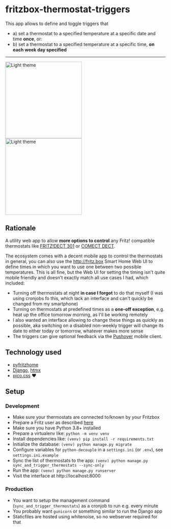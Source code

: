 # fritzbox-thermostat-triggers

This app allows to define and toggle triggers that
- a) set a thermostat to a specified temperature at a specific date and time **once**, or:
- b) set a thermostat to a specified temperature at a specific time, **on each week day specified**

---

<div>
  <img src="https://i.imgur.com/pltsrhx.png" width="240" title="Light theme" style="margin-right: 24px">
  <img src="https://i.imgur.com/jhln2Rq.png" width="240" title="Light theme">
</div>

## Rationale

A utility web app to allow **more options to control** any Fritz! compatible thermostats
like [FRITZ!DECT 301](https://avm.de/produkte/smart-home/fritzdect-301/) or [COMECT DECT](https://eurotronic.org/produkte/dect-ule-heizkoerperthermostat/comet-dect/).

The ecosystem comes with a decent mobile app to control the thermostats in general, you can also use the http://fritz.box Smart Home Web UI to define times in which you want to use one between two possible temperatures. This is all fine, but the Web UI for setting the timing isn't quite mobile friendly and doesn't exactly match all use cases I had, which included:

- Turning off thermostats at night **in case I forgot** to do that myself (I was using cronjobs fo this, which lack an interface and can't quickly be changed from my smartphone)
- Turning on thermostats at predefined times as a **one-off exception**, e.g. heat up the office tomorrow morning, as I'll be working remotely
- I also wanted an interface allowing to change these things as quickly as possible, aka switching on a disabled non-weekly trigger will change its date to either today or tomorrow, whatever makes more sense
- The triggers can give optional feedback via the [Pushover](https://pushover.net/) mobile client.

## Technology used

- [pyfritzhome](https://github.com/hthiery/python-fritzhome)
- [Django](https://www.djangoproject.com/), [htmx](https://htmx.org/)
- [pico.css](https://picocss.com/) :heart:

## Setup

### Development

- Make sure your thermostats are connected to/known by your Fritzbox
- Prepare a Fritz user as described [here](https://github.com/hthiery/python-fritzhome#fritzbox-user)
- Make sure you have Python 3.8+ installed
- Prepare a virtualenv like: `python -m venv venv`
- Install dependencies like: `(venv) pip install -r requirements.txt`
- Initialize the database: `(venv) python manage.py migrate`
- Configure variables for `python-decouple` in a `settings.ini` (or `.env`), see `settings.ini.example`
- Sync the list of thermostats to the app: `(venv) python manage.py sync_and_trigger_thermostats --sync-only`
- Run the app: `(venv) python manage.py runserver`
- Visit the interface at http://localhost:8000

### Production

- You want to setup the management command (`sync_and_trigger_thermostats`)  as a cronjob to run e.g. every minute
- You probably want `gunicorn` or something similar to run the Django app
- Staticfiles are hosted using whitenoise, so no webserver required for that

